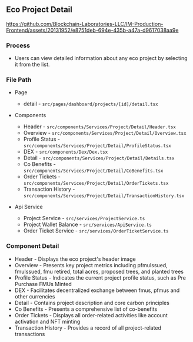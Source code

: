 ## Eco Project Detail


https://github.com/Blockchain-Laboratories-LLC/IM-Production-Frontend/assets/20131952/e8751deb-694e-435b-a47a-d9617038aa9e

### Process
- Users can view detailed information about any eco project by selecting it from the list.

### File Path
- Page
  - detail - `src/pages/dashboard/projects/[id]/detail.tsx`
- Components
  - Header - `src/components/Services/Project/Detail/Header.tsx`
  - Overview - `src/components/Services/Project/Detail/Overview.tsx`
  - Profile Status - `src/components/Services/Project/Detail/ProfileStatus.tsx`
  - DEX - `src/components/Dex/Dex.tsx`
  - Detail - `src/components/Services/Project/Detail/Details.tsx`
  - Co Benefits - `src/components/Services/Project/Detail/CoBenefits.tsx`
  - Order Tickets - `src/components/Services/Project/Detail/OrderTickets.tsx`
  - Transaction History - `src/components/Services/Project/Detail/TransactionHistory.tsx`

- Api Service
  - Project Service - `src/services/ProjectService.ts`
  - Project Wallet Balance - `src/services/ApiService.ts`
  - Order Ticket Service - `src/services/OrderTicketService.ts`

### Component Detail
  - Header - Displays the eco project's header image
  - Overview - Presents key project metrics including pfmuIssued, fmuIssued, fmu retired, total acres, proposed trees, and planted trees
  - Profile Status - Indicates the current project profile status, such as Pre Purchase FMUs Minted
  - DEX - Facilitates decentralized exchange between fmus, pfmus and other currencies
  - Detail - Contains project description and core carbon principles
  - Co Benefits - Presents a comprehensive list of co-benefits
  - Order Tickets - Displays all order-related activities like account activation and NFT minting
  - Transaction History - Provides a record of all project-related transactions
